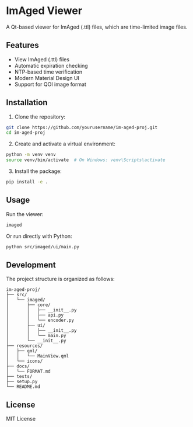 # ImAged Viewer

A Qt-based viewer for ImAged (.ttl) files, which are time-limited image files.

## Features

- View ImAged (.ttl) files
- Automatic expiration checking
- NTP-based time verification
- Modern Material Design UI
- Support for QOI image format

## Installation

1. Clone the repository:
```bash
git clone https://github.com/yourusername/im-aged-proj.git
cd im-aged-proj
```

2. Create and activate a virtual environment:
```bash
python -m venv venv
source venv/bin/activate  # On Windows: venv\Scripts\activate
```

3. Install the package:
```bash
pip install -e .
```

## Usage

Run the viewer:
```bash
imaged
```

Or run directly with Python:
```bash
python src/imaged/ui/main.py
```

## Development

The project structure is organized as follows:

```
im-aged-proj/
├── src/
│   └── imaged/
│       ├── core/
│       │   ├── __init__.py
│       │   ├── api.py
│       │   └── encoder.py
│       ├── ui/
│       │   ├── __init__.py
│       │   └── main.py
│       └── __init__.py
├── resources/
│   ├── qml/
│   │   └── MainView.qml
│   └── icons/
├── docs/
│   └── FORMAT.md
├── tests/
├── setup.py
└── README.md
```

## License

MIT License 